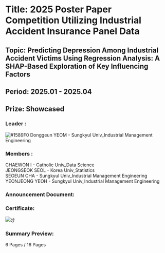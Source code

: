 # Title: 2025 Poster Paper Competition Utilizing Industrial Accident Insurance Panel Data <br/> 
## Topic: Predicting Depression Among Industrial Accident Victims Using Regression Analysis: A SHAP-Based Exploration of Key Influencing Factors <br/>
## Period: 2025.01 - 2025.04 <br/>
## Prize: Showcased <br/>

### Leader : <br/>
![#1589F0](https://placehold.co/15x15/1589F0/1589F0.png) Donggeun YEOM - Sungkyul Univ_Industrial Management Engineering <br/>
### Members : <br/>
CHAEWON I - Catholic Univ_Data Science <br/>
JEONGSEOK SEOL - Korea Univ_Statistics <br/>
SEOEUN CHA - Sungkyul Univ_Industrial Management Engineering <br/>
YEONJEONG YEOH - Sungkyul Univ_Industrial Management Engineering <br/>
### Announcement Document:<br/>


### Certificate:
![상](https://github.com/user-attachments/assets/08e713ef-30c0-4293-9183-b3bdffcdeee6)


### Summary Preview:<br/>
6 Pages / 16 Pages<br/>


<br/>
